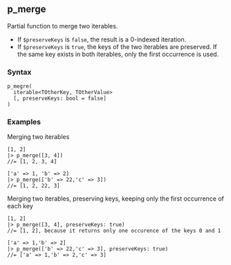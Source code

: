 [//]: # (This file is autogenerated)

## p_merge

Partial function to merge two iterables.
 - If `$preserveKeys` is `false`, the result is a 0-indexed iteration.
 - If `$preserveKeys` is `true`, the keys of the two iterables are preserved. If the same key exists in both iterables, only the first occurrence is used.

### Syntax
```
p_megre(
  iterable<TOtherKey, TOtherValue>
  [, preserveKeys: bool = false]
)
```

### Examples
Merging two iterables
```
[1, 2]
|> p_merge([3, 4])
//= [1, 2, 3, 4]
```
```
['a' => 1, 'b' => 2]
|> p_merge(['b' => 22,'c' => 3])
//= [1, 2, 22, 3]
```
Merging two iterables, preserving keys, keeping only the first occurrence of each key
```
[1, 2]
|> p_merge([3, 4], preserveKeys: true)
//= [1, 2], because it returns only one occurence of the keys 0 and 1
```
```
['a' => 1,'b' => 2]
|> p_merge(['b' => 22,'c' => 3], preserveKeys: true)
//= ['a' => 1,'b' => 2,'c' => 3]
```
